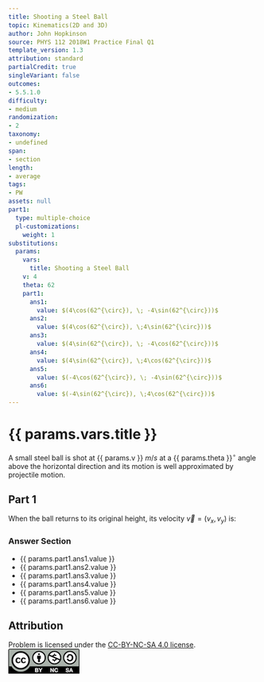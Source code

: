 ```yaml
---
title: Shooting a Steel Ball
topic: Kinematics(2D and 3D)
author: John Hopkinson
source: PHYS 112 2018W1 Practice Final Q1
template_version: 1.3
attribution: standard
partialCredit: true
singleVariant: false
outcomes:
- 5.5.1.0
difficulty:
- medium
randomization:
- 2
taxonomy:
- undefined
span:
- section
length:
- average
tags:
- PW
assets: null
part1:
  type: multiple-choice
  pl-customizations:
    weight: 1
substitutions:
  params:
    vars:
      title: Shooting a Steel Ball
    v: 4
    theta: 62
    part1:
      ans1:
        value: $(4\cos(62^{\circ}), \; -4\sin(62^{\circ}))$
      ans2:
        value: $(4\cos(62^{\circ}), \;4\sin(62^{\circ}))$
      ans3:
        value: $(4\sin(62^{\circ}), \; -4\cos(62^{\circ}))$
      ans4:
        value: $(4\sin(62^{\circ}), \;4\cos(62^{\circ}))$
      ans5:
        value: $(-4\cos(62^{\circ}), \; -4\sin(62^{\circ}))$
      ans6:
        value: $(-4\sin(62^{\circ}), \;4\cos(62^{\circ}))$
---
```

# {{ params.vars.title }}
A small steel ball is shot at {{ params.v }} $m/s$ at a {{ params.theta }}$^{\circ}$ angle above the horizontal direction and its motion is well approximated by projectile motion.

## Part 1

When the ball returns to its original height, its velocity $\overrightarrow{v} = (v_x, v_y)$ is:

### Answer Section

- {{ params.part1.ans1.value }}
- {{ params.part1.ans2.value }}
- {{ params.part1.ans3.value }}
- {{ params.part1.ans4.value }}
- {{ params.part1.ans5.value }}
- {{ params.part1.ans6.value }}

## Attribution

Problem is licensed under the [CC-BY-NC-SA 4.0 license](https://creativecommons.org/licenses/by-nc-sa/4.0/).<br> ![The Creative Commons 4.0 license requiring attribution-BY, non-commercial-NC, and share-alike-SA license.](https://raw.githubusercontent.com/firasm/bits/master/by-nc-sa.png)